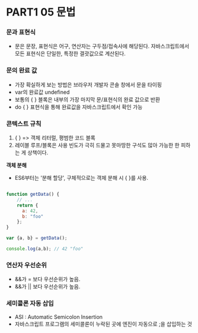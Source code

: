 # PART1 05 문법

### 문과 표현식
* 문은 문장, 표현식은 어구, 연산자는 구두점/접속사에 해당된다. 자바스크립트에서 모든 표현식은 단일한, 특정한 결괏값으로 계산된다.

### 문의 완료 값
* 가장 확실하게 보는 방법은 브라우저 개발자 콘솔 창에서 문을 타이핑
* var의 완료값 undefined
* 보통의 { } 블록은 내부의 가장 마지막 문/표현식의 완료 값으로 반환
* do { } 표현식을 통해 완료값을 자바스크립트에서 확인 가능

### 콘텍스트 규칙
1. { } => 객체 리터럴, 평범한 코드 블록
2. 레이블 루프/블록은 사용 빈도가 극히 드물고 못마땅한 구석도 많아 가능한 한 피하는 게 상책이다.

**객체 분해**
- ES6부터는 '분해 할당', 구체적으로는 객체 분해 시 { }를 사용.

```javascript

function getData() {
    // ...
    return {
      a: 42,
      b: "foo"
    };
}

var {a, b} = getData();

console.log(a,b); // 42 "foo"

```

### 연산자 우선순위
- &&가 = 보다 우선순위가 높음.
- &&가 || 보다 우선순위가 높음.

### 세미콜론 자동 삽입
- ASI : Automatic Semicolon Insertion
- 자바스크립트 프로그램의 세미콜론이 누락된 곳에 엔진이 자동으로 ;을 삽입하는 것
